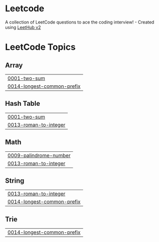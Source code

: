 # Leetcode
A collection of LeetCode questions to ace the coding interview! - Created using [LeetHub v2](https://github.com/arunbhardwaj/LeetHub-2.0)

<!---LeetCode Topics Start-->
# LeetCode Topics
## Array
|  |
| ------- |
| [0001-two-sum](https://github.com/Fatima-eng-coder/Leetcode/tree/master/0001-two-sum) |
| [0014-longest-common-prefix](https://github.com/Fatima-eng-coder/Leetcode/tree/master/0014-longest-common-prefix) |
## Hash Table
|  |
| ------- |
| [0001-two-sum](https://github.com/Fatima-eng-coder/Leetcode/tree/master/0001-two-sum) |
| [0013-roman-to-integer](https://github.com/Fatima-eng-coder/Leetcode/tree/master/0013-roman-to-integer) |
## Math
|  |
| ------- |
| [0009-palindrome-number](https://github.com/Fatima-eng-coder/Leetcode/tree/master/0009-palindrome-number) |
| [0013-roman-to-integer](https://github.com/Fatima-eng-coder/Leetcode/tree/master/0013-roman-to-integer) |
## String
|  |
| ------- |
| [0013-roman-to-integer](https://github.com/Fatima-eng-coder/Leetcode/tree/master/0013-roman-to-integer) |
| [0014-longest-common-prefix](https://github.com/Fatima-eng-coder/Leetcode/tree/master/0014-longest-common-prefix) |
## Trie
|  |
| ------- |
| [0014-longest-common-prefix](https://github.com/Fatima-eng-coder/Leetcode/tree/master/0014-longest-common-prefix) |
<!---LeetCode Topics End-->